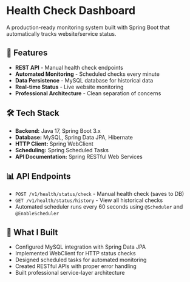 # Health Check Dashboard

A production-ready monitoring system built with Spring Boot that automatically tracks website/service status.

## 🚀 Features
- **REST API** - Manual health check endpoints
- **Automated Monitoring** - Scheduled checks every minute
- **Data Persistence** - MySQL database for historical data
- **Real-time Status** - Live website monitoring
- **Professional Architecture** - Clean separation of concerns

## 🛠 Tech Stack
- **Backend:** Java 17, Spring Boot 3.x
- **Database:** MySQL, Spring Data JPA, Hibernate
- **HTTP Client:** Spring WebClient
- **Scheduling:** Spring Scheduled Tasks
- **API Documentation:** Spring RESTful Web Services

## 📊 API Endpoints
- `POST /v1/health/status/check` - Manual health check (saves to DB)
- `GET /v1/health/status/history` - View all historical checks
- Automated scheduler runs every 60 seconds using `@Scheduler` and `@EnableScheduler`

## 🎯 What I Built
- Configured MySQL integration with Spring Data JPA
- Implemented WebClient for HTTP status checks
- Designed scheduled tasks for automated monitoring
- Created RESTful APIs with proper error handling
- Built professional service-layer architecture
